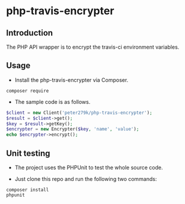 # php-travis-encrypter

## Introduction

The PHP API wrapper is to encrypt the travis-ci environment variables.

## Usage

- Install the php-travis-encrypter via Composer.

```
composer require 
```

- The sample code is as follows.

```php
$client = new Client('peter279k/php-travis-encrypter');
$result = $client->get();
$key = $result->getKey();
$encrypter = new Encrypter($key, 'name', 'value');
echo $encrypter->encrypt();
```

## Unit testing

- The project uses the PHPUnit to test the whole source code.

- Just clone this repo and run the following two commands:

```
composer install
phpunit
```
